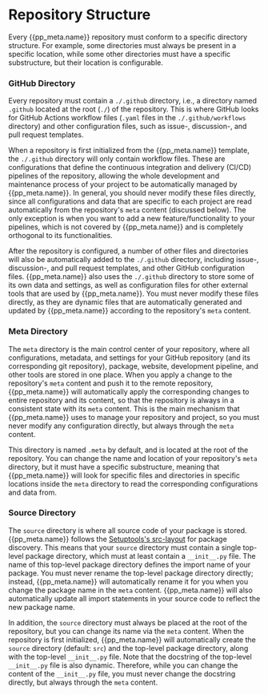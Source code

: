 # Repository Structure
Every {{pp_meta.name}} repository must conform to a specific directory structure.
For example, some directories must always be present in a specific location,
while some other directories must have a specific substructure, but their location is configurable.

### GitHub Directory
Every repository must contain a `./.github` directory,
i.e., a directory named `.github` located at the root (`./`) of the repository.
This is where GitHub looks for GitHub Actions workflow files
(`.yaml` files in the `./.github/workflows` directory) and other configuration files,
such as issue-, discussion-, and pull request templates.

When a repository is first initialized from the {{pp_meta.name}} template,
the `./.github` directory will only contain workflow files.
These are configurations that define the continuous integration and delivery (CI/CD)
pipelines of the repository, allowing the whole development and maintenance process of your project
to be automatically managed by {{pp_meta.name}}.
In general, you should never modify these files directly, since all configurations and data that
are specific to each project are read automatically from the repository's `meta` content (discussed below).
The only exception is when you want to add a new feature/functionality to your pipelines,
which is not covered by {{pp_meta.name}} and is completely orthogonal to its functionalities.

After the repository is configured, a number of other files and directories
will also be automatically added to the `./.github` directory,
including issue-, discussion-, and pull request templates, and other GitHub configuration files.
{{pp_meta.name}} also uses the `./.github` directory to store some of its own data and settings,
as well as configuration files for other external tools that are used by {{pp_meta.name}}.
You must never modify these files directly, as they are dynamic files that are automatically
generated and updated by {{pp_meta.name}} according to the repository's `meta` content.

### Meta Directory
The `meta` directory is the main control center of your repository,
where all configurations, metadata, and settings
for your GitHub repository (and its corresponding git repository),
package, website, development pipeline, and other tools are stored in one place.
When you apply a change to the repository's `meta` content and push it to the remote repository,
{{pp_meta.name}} will automatically apply the corresponding changes to entire repository and its content,
so that the repository is always in a consistent state with its `meta` content.
This is the main mechanism that {{pp_meta.name}} uses to manage your repository and project,
so you must never modify any configuration directly, but always through the `meta` content.

This directory is named `.meta` by default, and is located at the root of the repository.
You can change the name and location of your repository's `meta` directory,
but it must have a specific substructure, meaning that {{pp_meta.name}} will look for
specific files and directories in specific locations inside the `meta` directory
to read the corresponding configurations and data from.

### Source Directory
The `source` directory is where all source code of your package is stored.
{{pp_meta.name}} follows the
[Setuptools's src-layout](https://setuptools.pypa.io/en/latest/userguide/package_discovery.html#src-layout)
for package discovery.
This means that your `source` directory must contain a single top-level package directory,
which must at least contain a `__init__.py` file. The name of this top-level package directory
defines the import name of your package. You must never rename the top-level package directory directly;
instead, {{pp_meta.name}} will automatically rename it for you
when you change the package name in the `meta` content. {{pp_meta.name}} will also automatically
update all import statements in your source code to reflect the new package name.

In addition, the `source` directory must always be placed at the root of the repository,
but you can change its name via the `meta` content.
When the repository is first initialized, {{pp_meta.name}} will automatically create the `source` directory
(default: `src`) and the top-level package directory, along with the top-level `__init__.py` file.
Note that the docstring of the top-level `__init__.py` file is also dynamic. Therefore, while you can
change the content of the `__init__.py` file, you must never change the docstring directly, but always
through the `meta` content.

